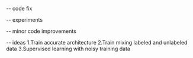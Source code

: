 -- code fix

-- experiments    

-- minor code improvements

-- ideas
1.Train accurate architecture
2.Train mixing labeled and unlabeled data
3.Supervised learning with noisy training data
